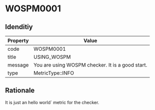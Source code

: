 # WOSPM0001

## Idenditiy

| Property        | Value           |
| ------------- |-------------|
| code      | WOSPM0001 |
| title      | USING_WOSPM      |
| message | You are using WOSPM checker. It is a good start.     |
| type | MetricType::INFO      |

## Rationale

It is just an hello world` metric for the checker.